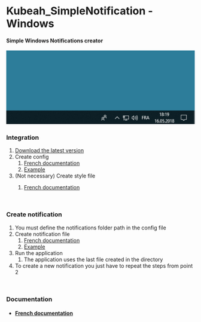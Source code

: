 # Kubeah_SimpleNotification - Windows
<h4>Simple Windows Notifications creator</h4>
<img src="https://github.com/CrBast/Kubeah_SimpleNotification/blob/master/files/introduction.gif">
<br>
<h3>Integration</h3>
<ol> 
  <li><a href="https://github.com/CrBast/Kubeah_SimpleNotification/releases">Download the latest version</a></li> 
  <li>Create config
    <ol>
      <li><a href="https://github.com/CrBast/Kubeah_SimpleNotification/blob/master/using-fr.md">French documentation</a></li>
      <li><a href="https://github.com/CrBast/Kubeah_SimpleNotification/blob/master/NotificationApp.conf">Example</a></li>
    </ol>
  </li> 
  <li>(Not necessary) Create style file</li>
  <ol>
      <li><a href="https://github.com/CrBast/Kubeah_SimpleNotification/blob/master/using-fr.md">French documentation</a></li>
    </ol>
</ol>
<br>
<h3>Create notification</h3>
<ol> 
  <li>You must define the notifications folder path in the config file</li>
  <li>Create notification file
  <ol>
      <li><a href="https://github.com/CrBast/Kubeah_SimpleNotification/blob/master/using-fr.md">French documentation</a></li>
      <li><a href="https://github.com/CrBast/Kubeah_SimpleNotification/blob/master/notification_sample.xml">Example</a></li>
    </ol>
  </li>
  <li>Run the application
  <ol>
      <li>The application uses the last file created in the directory</li>
    </ol>
  </li>
  <li>To create a new notification you just have to repeat the steps from point 2</li>
</ol>
<br>
<h3>Documentation</h3>
 <ul>
  <li><h4><a href="https://github.com/CrBast/Kubeah_SimpleNotification/blob/master/using-fr.md">French documentation</a></h4>
  </li>
</ul> 
